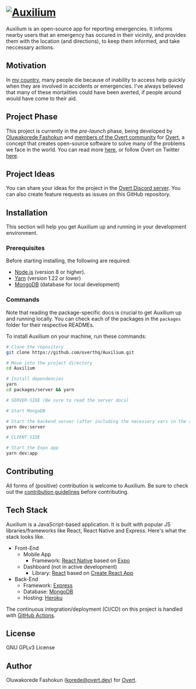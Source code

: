 # [![Auxilium](assets/AuxiliumLogo.png)](https://overt.dev)

Auxilium is an open-source app for reporting emergencies. It informs nearby users that an emergency has occured in their vicinity, and provides them with the location (and directions), to keep them informed, and take neccessary actions.

## Motivation

In [my country](https://en.wikipedia.org/wiki/Nigeria), many people die because of inability to access help quickly when they are involved in accidents or emergencies. I've always believed that many of these mortalities could have been averted, if people around would have come to their aid.

## Project Phase

This project is currently in the _pre-launch_ phase, being developed by [Oluwakorede Fashokun](https://github/com/koredefashokun) and [members of the Overt community](https://discord.gg/t6wVzUh) for [Overt](https://overt.dev), a concept that creates open-source software to solve many of the problems we face in the world. You can read more [here](https://medium.com/@koredefashokun/building-the-future-in-the-open-f3ac035fb412), or follow Overt on Twitter [here](https://twitter.com/overt_hq).

## Project Ideas

You can share your ideas for the project in the [Overt Discord server](https://discord.gg/t6wVzUh). You can also create feature requests as issues on this GitHub repository.

## Installation

This section will help you get Auxilium up and running in your development environment.

### Prerequisites

Before starting installing, the following are required:

- [Node.js](https://nodejs.org) (version 8 or higher).
- [Yarn](https://yarnpkg.com) (version 1.22 or lower)
- [MongoDB](https://mongodb.com) (database for local development)

### Commands

Note that reading the package-specific docs is crucial to get Auxilium up and running locally.
You can check each of the packages in the `packages` folder for their respective READMEs.

To install Auxilium on your machine, run these commands:

```sh
# Clone the repository
git clone https://github.com/overthq/Auxilium.git

# Move into the project directory
cd Auxilium

# Install dependencies
yarn
cd packages/server && yarn

# SERVER-SIDE (Be sure to read the server docs)

# Start MongoDB

# Start the backend server (after including the necessary vars in the server's .env file)
yarn dev:server

# CLIENT-SIDE

# Start the Expo app
yarn dev:app
```

## Contributing

All forms of (positive) contribution is welcome to Auxilium. Be sure to check out the [contribution guidelines](.github/CONTRIBUTING.md) before contributing.

## Tech Stack

Auxilium is a JavaScript-based application. It is built with popular JS libraries/frameworks like React, React Native and Express. Here's what the stack looks like.

- Front-End
  - Mobile App
    - Framework: [React Native](https://facebook.github.io/react-native) based on [Expo](https://expo.io)
  - Dashboard (not in active development)
    - Library: [React](https://facebook.github.io/react) based on [Create React App](https://facebook.github.io/create-react-app)
- Back-End
  - Framework: [Express](https://expressjs.com)
  - Database: [MongoDB](https://mongodb.com)
  - Hosting: [Heroku](https://heroku.com)

The continuous integration/deployment (CI/CD) on this project is handled with [GitHub Actions](https://github.com/actions).

## License

GNU GPLv3 License

## Author

Oluwakorede Fashokun (<korede@overt.dev>) for [Overt](https://overt.dev).

